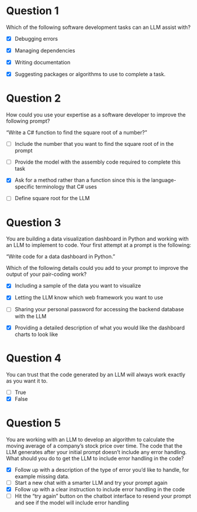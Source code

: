 # Question 1
Which of the following software development tasks can an LLM assist with?
- [x] Debugging errors
- [x] Managing dependencies 
- [x] Writing documentation 
- [x] Suggesting packages or algorithms to use to complete a task. 


# Question 2
How could you use your expertise as a software developer to improve the following prompt?

“Write a C# function to find the square root of a number?”


- [ ] Include the number that you want to find the square root of in the prompt
- [ ] Provide the model with the assembly code required to complete this task
- [x] Ask for a method rather than a function since this is the language-specific terminology that C# uses
- [ ] Define square root for the LLM


# Question 3
You are building a data visualization dashboard in Python and working with an LLM to implement to code. Your first attempt at a prompt is the following:

“Write code for a data dashboard in Python.”

Which of the following details could you add to your prompt to improve the output of your pair-coding work?

- [x] Including a sample of the data you want to visualize
- [x] Letting the LLM know which web framework you want to use 
- [ ] Sharing your personal password for accessing the backend database with the LLM 
- [x] Providing a detailed description of what you would like the dashboard charts to look like 



# Question 4
You can trust that the code generated by an LLM will always work exactly as you want it to.
- [ ] True
- [x] False

# Question 5

You are working with an LLM to develop an algorithm to calculate the moving average of a company’s stock price over time. The code that the LLM generates after your initial prompt doesn’t include any error handling. What should you do to get the LLM to include error handling in the code?


- [x] Follow up with a description of the type of error you’d like to handle, for example missing data.
- [ ] Start a new chat with a smarter LLM and try your prompt again
- [x] Follow up with a clear instruction to include error handling in the code
- [ ] Hit the “try again” button on the chatbot interface to resend your prompt and see if the model will include error handling